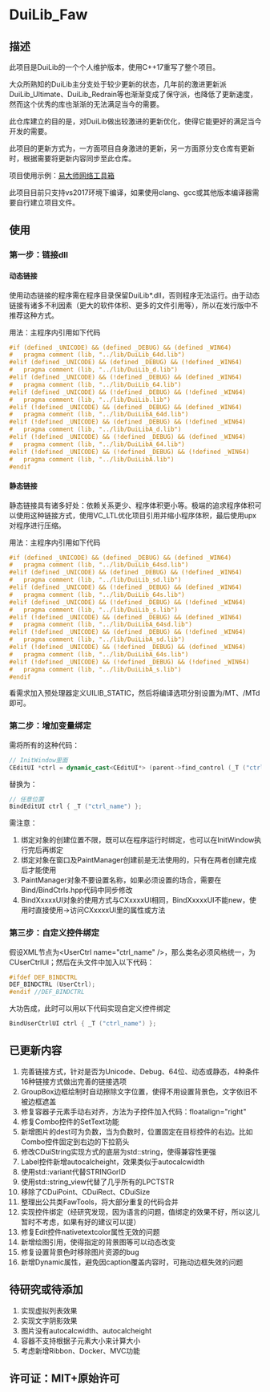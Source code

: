 # **DuiLib_Faw**

## 描述

此项目是DuiLib的一个个人维护版本，使用C++17重写了整个项目。

大众所熟知的DuiLib主分支处于较少更新的状态，几年前的激进更新派DuiLib_Ultimate、DuiLib_Redrain等也渐渐变成了保守派，也降低了更新速度，然而这个优秀的库也渐渐的无法满足当今的需要。

此仓库建立的目的是，对DuiLib做出较激进的更新优化，使得它能更好的满足当今开发的需要。

此项目的更新方式为，一方面项目自身激进的更新，另一方面原分支仓库有更新时，根据需要将更新内容同步至此仓库。

项目使用示例：[易大师网络工具箱](https://github.com/fawdlstty/NetToolbox)

此项目目前只支持vs2017环境下编译，如果使用clang、gcc或其他版本编译器需要自行建立项目文件。

## 使用

### 第一步：链接dll

#### 动态链接

使用动态链接的程序需在程序目录保留DuiLib*.dll，否则程序无法运行。由于动态链接有诸多不利因素（更大的软件体积、更多的文件引用等），所以在发行版中不推荐这种方式。

用法：主程序内引用如下代码

```C++
#if (defined _UNICODE) && (defined _DEBUG) && (defined _WIN64)
#	pragma comment (lib, "../lib/DuiLib_64d.lib")
#elif (defined _UNICODE) && (defined _DEBUG) && (!defined _WIN64)
#	pragma comment (lib, "../lib/DuiLib_d.lib")
#elif (defined _UNICODE) && (!defined _DEBUG) && (defined _WIN64)
#	pragma comment (lib, "../lib/DuiLib_64.lib")
#elif (defined _UNICODE) && (!defined _DEBUG) && (!defined _WIN64)
#	pragma comment (lib, "../lib/DuiLib.lib")
#elif (!defined _UNICODE) && (defined _DEBUG) && (defined _WIN64)
#	pragma comment (lib, "../lib/DuiLibA_64d.lib")
#elif (!defined _UNICODE) && (defined _DEBUG) && (!defined _WIN64)
#	pragma comment (lib, "../lib/DuiLibA_d.lib")
#elif (!defined _UNICODE) && (!defined _DEBUG) && (defined _WIN64)
#	pragma comment (lib, "../lib/DuiLibA_64.lib")
#elif (!defined _UNICODE) && (!defined _DEBUG) && (!defined _WIN64)
#	pragma comment (lib, "../lib/DuiLibA.lib")
#endif
```

#### 静态链接

静态链接具有诸多好处：依赖关系更少、程序体积更小等。极端的追求程序体积可以使用这种链接方式，使用VC_LTL优化项目引用并缩小程序体积，最后使用upx对程序进行压缩。

用法：主程序内引用如下代码

```C++
#if (defined _UNICODE) && (defined _DEBUG) && (defined _WIN64)
#	pragma comment (lib, "../lib/DuiLib_64sd.lib")
#elif (defined _UNICODE) && (defined _DEBUG) && (!defined _WIN64)
#	pragma comment (lib, "../lib/DuiLib_sd.lib")
#elif (defined _UNICODE) && (!defined _DEBUG) && (defined _WIN64)
#	pragma comment (lib, "../lib/DuiLib_64s.lib")
#elif (defined _UNICODE) && (!defined _DEBUG) && (!defined _WIN64)
#	pragma comment (lib, "../lib/DuiLib_s.lib")
#elif (!defined _UNICODE) && (defined _DEBUG) && (defined _WIN64)
#	pragma comment (lib, "../lib/DuiLibA_64sd.lib")
#elif (!defined _UNICODE) && (defined _DEBUG) && (!defined _WIN64)
#	pragma comment (lib, "../lib/DuiLibA_sd.lib")
#elif (!defined _UNICODE) && (!defined _DEBUG) && (defined _WIN64)
#	pragma comment (lib, "../lib/DuiLibA_64s.lib")
#elif (!defined _UNICODE) && (!defined _DEBUG) && (!defined _WIN64)
#	pragma comment (lib, "../lib/DuiLibA_s.lib")
#endif
```

看需求加入预处理器定义UILIB_STATIC，然后将编译选项分别设置为/MT、/MTd即可。

### 第二步：增加变量绑定

需将所有的这种代码：
```C++
// InitWindow里面
CEditUI *ctrl = dynamic_cast<CEditUI*> (parent->find_control (_T ("ctrl_name")));
```
替换为：
```C++
// 任意位置
BindEditUI ctrl { _T ("ctrl_name") };
```
需注意：
1. 绑定对象的创建位置不限，既可以在程序运行时绑定，也可以在InitWindow执行完后再绑定
2. 绑定对象在窗口及PaintManager创建前是无法使用的，只有在两者创建完成后才能使用
3. PaintManager对象不要设置名称，如果必须设置的场合，需要在Bind/BindCtrls.hpp代码中同步修改
4. BindXxxxxUI对象的使用方式与CXxxxxUI相同，BindXxxxxUI不能new，使用时直接使用->访问CXxxxxUI里的属性或方法

### 第三步：自定义控件绑定

假设XML节点为&lt;UserCtrl name="ctrl_name" /&gt;，那么类名必须风格统一，为CUserCtrlUI；然后在头文件中加入以下代码：
```C++
#ifdef DEF_BINDCTRL
DEF_BINDCTRL (UserCtrl);
#endif //DEF_BINDCTRL
```
大功告成，此时可以用以下代码实现自定义控件绑定
```C++
BindUserCtrlUI ctrl { _T ("ctrl_name") };
```

## 已更新内容

1. 完善链接方式，针对是否为Unicode、Debug、64位、动态或静态，4种条件16种链接方式做出完善的链接选项
2. GroupBox边框绘制时自动擦除文字位置，使得不用设置背景色，文字依旧不被边框遮盖
3. 修复容器子元素手动右对齐，方法为子控件加入代码：floatalign="right"
4. 修复Combo控件的SetText功能
5. 新增图片的dest可为负数，当为负数时，位置固定在目标控件的右边。比如Combo控件固定到右边的下拉箭头
6. 修改CDuiString实现方式的底层为std::string，使得兼容性更强
7. Label控件新增autocalcheight，效果类似于autocalcwidth
8. 使用std::variant代替STRINGorID
9. 使用std::string_view代替了几乎所有的LPCTSTR
10. 移除了CDuiPoint、CDuiRect、CDuiSize
11. 整理出公共类FawTools，将大部分重复的代码合并
12. 实现控件绑定（经研究发现，因为语言的问题，值绑定的效果不好，所以这儿暂时不考虑，如果有好的建议可以提）
13. 修复Edit控件nativetextcolor属性无效的问题
14. 新增绘图引用，使得指定的背景图等可以动态改变
15. 修复设置背景色时移除图片资源的bug
16. 新增Dynamic属性，避免因caption覆盖内容时，可拖动边框失效的问题

## 待研究或待添加

1. 实现虚拟列表效果
2. 实现文字阴影效果
3. 图片没有autocalcwidth、autocalcheight
4. 容器不支持根据子元素大小来计算大小
5. 考虑新增Ribbon、Docker、MVC功能

## 许可证：MIT+原始许可
